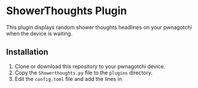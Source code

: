 # ShowerThoughts Plugin

This plugin displays random shower thoughts headlines on your pwnagotchi when the device is waiting.

## Installation

1. Clone or download this repository to your pwnagotchi device.
2. Copy the `Showerthoughts.py` file to the `plugins` directory.
3. Edit the `config.toml` file and add the lines in 

